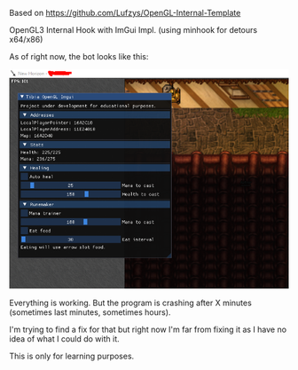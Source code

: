 Based on https://github.com/Lufzys/OpenGL-Internal-Template

OpenGL3 Internal Hook with ImGui Impl. (using minhook for detours x64/x86)


As of right now, the bot looks like this:

![Bot image](https://github.com/Kuhicop/Tibia-OpenGL-Imgui/blob/main/screenshot.png?raw=true)

Everything is working. But the program is crashing after X minutes (sometimes last minutes, sometimes hours).

I'm trying to find a fix for that but right now I'm far from fixing it as I have no idea of what I could do with it.


This is only for learning purposes.
